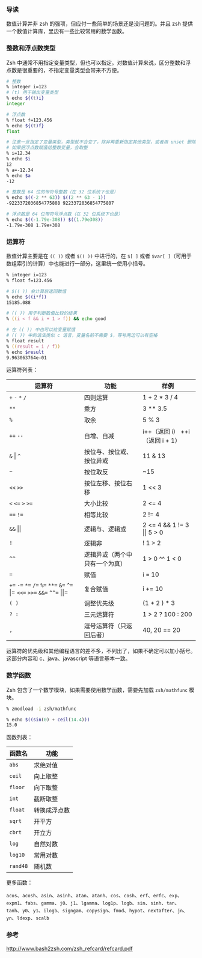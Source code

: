 ### 导读

数值计算并非 zsh 的强项，但应付一些简单的场景还是没问题的。并且 zsh 提供一个数值计算库，里边有一些比较常用的数学函数。

### 整数和浮点数类型

Zsh 中通常不用指定变量类型，但也可以指定。对数值计算来说，区分整数和浮点数是很重要的，不指定变量类型会带来不方便。

```zsh
# 整数
% integer i=123
# (t) 用于输出变量类型
% echo ${(t)i}
integer

# 浮点数
% float f=123.456
% echo ${(t)f}
float

# 注意一旦指定了变量类型，类型就不会变了，除非再重新指定其他类型，或者用 unset 删除掉
# 如果把浮点数赋值给整数变量，会取整
% i=12.34
% echo $i
12
% a=-12.34
% echo $a
-12

# 整数是 64 位的带符号整数（在 32 位系统下也是）
% echo $((-2 ** 63)) $((2 ** 63 - 1))
-9223372036854775808 9223372036854775807

# 浮点数是 64 位带符号浮点数（在 32 位系统下也是）
% echo $((-1.79e-308)) $((1.79e308))
-1.79e-308 1.79e+308
```

### 运算符

数值计算主要是在 `(( ))` 或者 `$(( ))` 中进行的，在 `$[ ]` 或者 `$var[ ]`（可用于数组索引的计算）中也能进行一部分，这里统一使用小括号。

```zsh
% integer i=123
% float f=123.456

# $(( )) 会计算后返回数值
% echo $((i*f))
15185.088

# (( )) 用于判断数值比较的结果
% ((i < f && i + 1 > f)) && echo good

# 在 (( )) 中也可以给变量赋值
# (( )) 中的语法类似 c 语言，变量名前不需要 $，等号两边可以有空格
% float result
% ((result = i / f))
% echo $result
9.963063764e-01
```

运算符列表：

| 运算符                                                                     | 功能                           | 样例                            |
| -------------------------------------------------------------------------- | ------------------------------ | ------------------------------- |
| `+` `-` `*` `/`                                                            | 四则运算                       | 1 + 2 \* 3 / 4                  |
| `**`                                                                       | 乘方                           | 3 \*\* 3.5                      |
| `%`                                                                        | 取余                           | 5 % 3                           |
| `++` `--`                                                                  | 自增、自减                     | i++（返回 i） ++i（返回 i + 1） |
| `&` \| `^`                                                                 | 按位与、按位或、按位异或       | 11 & 13                         |
| `~`                                                                        | 按位取反                       | ~15                             |
| `<<` `>>`                                                                  | 按位左移、按位右移             | 1 << 3                          |
| `<` `<=` `>` `>=`                                                          | 大小比较                       | 2 <= 4                          |
| `==` `!=`                                                                  | 相等比较                       | 2 != 4                          |
| `&&` \|\|                                                                  | 逻辑与、逻辑或                 | 2 <= 4 && 1 != 3 \|\| 5 > 0     |
| `!`                                                                        | 逻辑非                         | ! 1 > 2                         |
| `^^`                                                                       | 逻辑异或（两个中只有一个为真） | 1 > 0 ^^ 1 < 0                  |
| `=`                                                                        | 赋值                           | i = 10                          |
| `+=` `-=` `*=` `/=` `%=` `**=` `&=` `^=` \|= `<<=` `>>=` `&&=` `^^=` \|\|= | 复合赋值                       | i += 10                         |
| `( )`                                                                      | 调整优先级                     | (1 + 2 ) \* 3                   |
| `? :`                                                                      | 三元运算符                     | 1 > 2 ? 100 : 200               |
| `,`                                                                        | 逗号运算符（只返回后者）       | 40, 20 == 20                    |

运算符的优先级和其他编程语言的差不多，不列出了，如果不确定可以加小括号。这部分内容和 c、java、javascript 等语言基本一致。

### 数学函数

Zsh 包含了一个数学模块，如果需要使用数学函数，需要先加载 `zsh/mathfunc` 模块。

```zsh
% zmodload -i zsh/mathfunc

% echo $((sin(0) + ceil(14.4)))
15.0
```

函数列表：

| 函数名   | 功能         |
| -------- | ------------ |
| `abs`    | 求绝对值     |
| `ceil`   | 向上取整     |
| `floor`  | 向下取整     |
| `int`    | 截断取整     |
| `float`  | 转换成浮点数 |
| `sqrt`   | 开平方       |
| `cbrt`   | 开立方       |
| `log`    | 自然对数     |
| `log10`  | 常用对数     |
| `rand48` | 随机数       |

更多函数：

`acos`、`acosh`、`asin`、`asinh`、`atan`、`atanh`、`cos`、`cosh`、`erf`、`erfc`、`exp`、 `expm1`、`fabs`、`gamma`、`j0`、`j1`、`lgamma`、`log1p`、`logb`、`sin`、`sinh`、`tan`、 `tanh`、`y0`、`y1`、`ilogb`、`signgam`、`copysign`、`fmod`、`hypot`、`nextafter`、`jn`、 `yn`、`ldexp`、`scalb`

### 参考

http://www.bash2zsh.com/zsh_refcard/refcard.pdf
